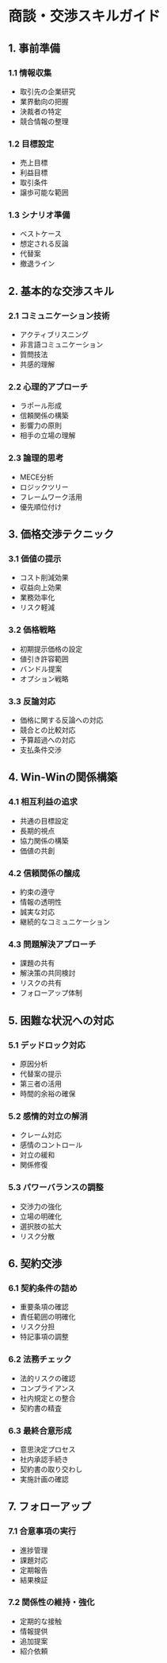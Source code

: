 # 商談・交渉スキルガイド

## 1. 事前準備

### 1.1 情報収集
- 取引先の企業研究
- 業界動向の把握
- 決裁者の特定
- 競合情報の整理

### 1.2 目標設定
- 売上目標
- 利益目標
- 取引条件
- 譲歩可能な範囲

### 1.3 シナリオ準備
- ベストケース
- 想定される反論
- 代替案
- 撤退ライン

## 2. 基本的な交渉スキル

### 2.1 コミュニケーション技術
- アクティブリスニング
- 非言語コミュニケーション
- 質問技法
- 共感的理解

### 2.2 心理的アプローチ
- ラポール形成
- 信頼関係の構築
- 影響力の原則
- 相手の立場の理解

### 2.3 論理的思考
- MECE分析
- ロジックツリー
- フレームワーク活用
- 優先順位付け

## 3. 価格交渉テクニック

### 3.1 価値の提示
- コスト削減効果
- 収益向上効果
- 業務効率化
- リスク軽減

### 3.2 価格戦略
- 初期提示価格の設定
- 値引き許容範囲
- バンドル提案
- オプション戦略

### 3.3 反論対応
- 価格に関する反論への対応
- 競合との比較対応
- 予算超過への対応
- 支払条件交渉

## 4. Win-Winの関係構築

### 4.1 相互利益の追求
- 共通の目標設定
- 長期的視点
- 協力関係の構築
- 価値の共創

### 4.2 信頼関係の醸成
- 約束の遵守
- 情報の透明性
- 誠実な対応
- 継続的なコミュニケーション

### 4.3 問題解決アプローチ
- 課題の共有
- 解決策の共同検討
- リスクの共有
- フォローアップ体制

## 5. 困難な状況への対応

### 5.1 デッドロック対応
- 原因分析
- 代替案の提示
- 第三者の活用
- 時間的余裕の確保

### 5.2 感情的対立の解消
- クレーム対応
- 感情のコントロール
- 対立の緩和
- 関係修復

### 5.3 パワーバランスの調整
- 交渉力の強化
- 立場の明確化
- 選択肢の拡大
- リスク分散

## 6. 契約交渉

### 6.1 契約条件の詰め
- 重要条項の確認
- 責任範囲の明確化
- リスク分担
- 特記事項の調整

### 6.2 法務チェック
- 法的リスクの確認
- コンプライアンス
- 社内規定との整合
- 契約書の精査

### 6.3 最終合意形成
- 意思決定プロセス
- 社内承認手続き
- 契約書の取り交わし
- 実施計画の確認

## 7. フォローアップ

### 7.1 合意事項の実行
- 進捗管理
- 課題対応
- 定期報告
- 結果検証

### 7.2 関係性の維持・強化
- 定期的な接触
- 情報提供
- 追加提案
- 紹介依頼
